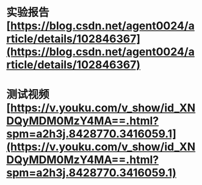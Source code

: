 # 实验报告 [https://blog.csdn.net/agent0024/article/details/102846367](https://blog.csdn.net/agent0024/article/details/102846367)

# 测试视频[https://v.youku.com/v_show/id_XNDQyMDM0MzY4MA==.html?spm=a2h3j.8428770.3416059.1](https://v.youku.com/v_show/id_XNDQyMDM0MzY4MA==.html?spm=a2h3j.8428770.3416059.1)

